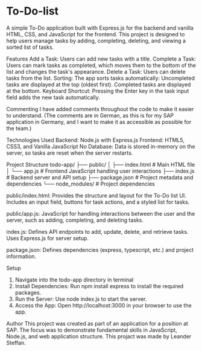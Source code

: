 # To-Do-list
A simple To-Do application built with Express.js for the backend and vanilla HTML, CSS, and JavaScript for the frontend. This project is designed to help users manage tasks by adding, completing, deleting, and viewing a sorted list of tasks.

Features
Add a Task: Users can add new tasks with a title.
Complete a Task: Users can mark tasks as completed, which moves them to the bottom of the list and changes the task's appearance.
Delete a Task: Users can delete tasks from the list.
Sorting: The app sorts tasks automatically:
    Uncompleted tasks are displayed at the top (oldest first).
    Completed tasks are displayed at the bottom.
Keyboard Shortcut: Pressing the Enter key in the task input field adds the new task automatically.

Commenting
I have added comments throughout the code to make it easier to understand. (The comments are in German, as this is for my SAP application in Germany, and I want to make it as accessible as possible for the team.)

Technologies Used
Backend: Node.js with Express.js
Frontend: HTML5, CSS3, and Vanilla JavaScript
No Database: Data is stored in-memory on the server, so tasks are reset when the server restarts.

Project Structure
todo-app/
├── public/
│   ├── index.html          # Main HTML file
│   └── app.js              # Frontend JavaScript handling user interactions
├── index.js                # Backend server and API setup
├── package.json            # Project metadata and dependencies
└── node_modules/           # Project dependencies

public/index.html: Provides the structure and layout for the To-Do list UI. Includes an input field, buttons for task actions, and a styled list for tasks.

public/app.js: JavaScript for handling interactions between the user and the server, such as adding, completing, and deleting tasks.

index.js: Defines API endpoints to add, update, delete, and retrieve tasks. Uses Express.js for server setup.

package.json: Defines dependencies (express, typescript, etc.) and project information.

Setup
1. Navigate into the todo-app directory in terminal
2. Install Dependencies: Run npm install express to install the required packages.
3. Run the Server: Use node index.js to start the server.
4. Access the App: Open http://localhost:3000 in your browser to use the app.

Author
This project was created as part of an application for a position at SAP. The focus was to demonstrate fundamental skills in JavaScript, Node.js, and web application structure.
This projact was made by Leander Steffan.